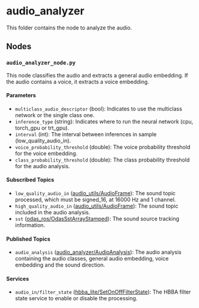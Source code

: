 # audio_analyzer
This folder contains the node to analyze the audio.

## Nodes
### `audio_analyzer_node.py`
This node classifies the audio and extracts a general audio embedding. If the audio contains a voice, it extracts a voice embedding.

#### Parameters
 - `multiclass_audio_descriptor` (bool): Indicates to use the multiclass network or the single class one.
 - `inference_type` (string): Indicates where to run the neural network (cpu, torch_gpu or trt_gpu).
 - `interval` (int): The interval between inferences in sample (low_quality_audio_in).
 - `voice_probability_threshold` (double): The voice probability threshold for the voice embedding.
 - `class_probability_threshold` (double): The class probability threshold for the audio analysis.

#### Subscribed Topics
 - `low_quality_audio_in` ([audio_utils/AudioFrame](https://github.com/introlab/audio_utils/blob/main/msg/AudioFrame.msg)): The sound topic processed, which must be signed_16, at 16000 Hz and 1 channel.
 - `high_quality_audio_in` ([audio_utils/AudioFrame](https://github.com/introlab/audio_utils/blob/main/msg/AudioFrame.msg)): The sound topic included in the audio analysis.
 - `sst` ([odas_ros/OdasSstArrayStamped](https://github.com/introlab/odas_ros/blob/main/msg/OdasSstArrayStamped.msg)): The sound source tracking information.

#### Published Topics
 - `audio_analysis` ([audio_analyzer/AudioAnalysis](msg/AudioAnalysis.msg)): The audio analysis containing the audio classes, general audio embedding, voice embedding and the sound direction.

#### Services
 - `audio_in/filter_state` ([hbba_lite/SetOnOffFilterState](../../hbba_lite/srv/SetOnOffFilterState.srv)): The HBBA filter state service to enable or disable the processing.
